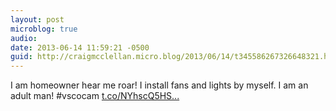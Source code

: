 ```yaml
---
layout: post
microblog: true
audio: 
date: 2013-06-14 11:59:21 -0500
guid: http://craigmcclellan.micro.blog/2013/06/14/t345586267326648321.html
---
```

I am homeowner hear me roar! I install fans and lights by myself. I am an adult man! #vscocam [t.co/NYhscQ5HS...](http://t.co/NYhscQ5HSp)
